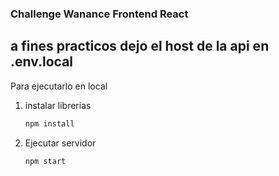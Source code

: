 ### Challenge Wanance Frontend React 

## a fines practicos dejo el host de la api en .env.local 

Para ejecutarlo en local 

1. instalar librerias
   ```sh
   npm install
   ```

2. Ejecutar servidor
   ```sh
   npm start
   ```
 

